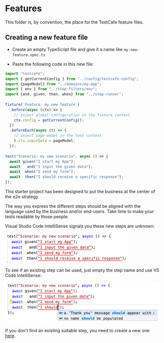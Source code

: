 # Features

This folder is, by convention, the place for the TestCafe feature files.

## Creating a new feature file

* Create an empty TypeScript file and give it a name like `my-new-feature.spec.ts`

* Paste the following code in this new file:

```typescript
import "testcafe";
import { getCurrentConfig } from "../config/testcafe-config";
import {pageModel} from "../domains/my-app";
import { env } from "../step-filters/env";
import {and, given, then, when} from "../step-runner";

fixture(`Feature: my new feature`)
  .before(async (ctx) => {
    // inject global configuration in the fixture context
    ctx.config = getCurrentConfig();
  })
  .beforeEach(async (t) => {
    // inject page model in the test context
    t.ctx.inputData = pageModel;
  });

test("Scenario: my new scenario", async () => {
  await given("I start my App");
  await   and("I input the given data");
  await  when("I send my form");
  await  then("I should receive a specific response");
});
```

This starter project has been designed to put the business at the center of the e2e strategy.

The way you express the different steps should be aligned with the language used by the business and/or end-users.
Take time to make your tests readable by those people.

Visual Studio Code IntelliSense signals you these new steps are unknown:

![unknown steps](../.media/screenshot01.png)

To see if an existing step can be used, just empty the step name and use VS Code IntelliSense:

![unknown steps](../.media/screenshot02.png)

If you don't find an existing suitable step, you need to create a new one [here](../domains/README.md).
